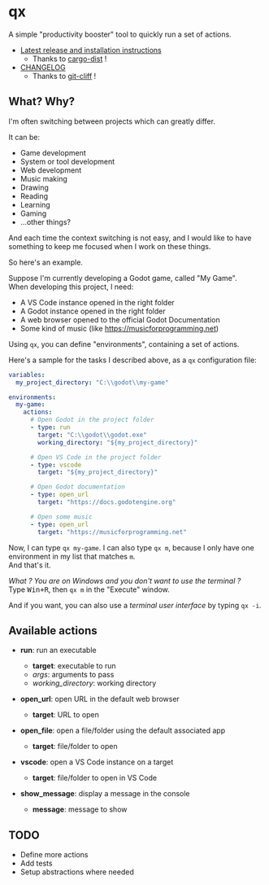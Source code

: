 # qx

A simple "productivity booster" tool to quickly run a set of actions.

- [Latest release and installation instructions](https://github.com/Srynetix/qx/releases)
  - Thanks to [cargo-dist] !
- [CHANGELOG](./CHANGELOG.md)
  - Thanks to [git-cliff] !

## What? Why?

I'm often switching between projects which can greatly differ.

It can be:

- Game development
- System or tool development
- Web development
- Music making
- Drawing
- Reading
- Learning
- Gaming
- ...other things?

And each time the context switching is not easy, and I would like to have something to keep me focused when I work on these things.

So here's an example.

Suppose I'm currently developing a Godot game, called "My Game".  
When developing this project, I need:

- A VS Code instance opened in the right folder
- A Godot instance opened in the right folder
- A web browser opened to the official Godot Documentation
- Some kind of music (like https://musicforprogramming.net)

Using `qx`, you can define "environments", containing a set of actions.

Here's a sample for the tasks I described above, as a `qx` configuration file:

```yaml
variables:
  my_project_directory: "C:\\godot\\my-game"

environments:
  my-game:
    actions:
      # Open Godot in the project folder
      - type: run
        target: "C:\\godot\\godot.exe"
        working_directory: "${my_project_directory}"

      # Open VS Code in the project folder
      - type: vscode
        target: "${my_project_directory}"

      # Open Godot documentation
      - type: open_url
        target: "https://docs.godotengine.org"

      # Open some music
      - type: open_url
        target: "https://musicforprogramming.net"
```

Now, I can type `qx my-game`.
I can also type `qx m`, because I only have one environment in my list that matches `m`.  
And that's it.

_What ? You are on Windows and you don't want to use the terminal ?_  
Type <kbd>Win+R</kbd>, then `qx m` in the "Execute" window.

And if you want, you can also use a _terminal user interface_ by typing `qx -i`.

## Available actions

- **run**: run an executable
  - **target**: executable to run
  - _args_: arguments to pass
  - _working_directory_: working directory

- **open_url**: open URL in the default web browser
  - **target**: URL to open

- **open_file**: open a file/folder using the default associated app
  - **target**: file/folder to open

- **vscode**: open a VS Code instance on a target
  - **target**: file/folder to open in VS Code

- **show_message**: display a message in the console
  - **message**: message to show

## TODO

- Define more actions
- Add tests
- Setup abstractions where needed

[cargo-dist]: https://github.com/axodotdev/cargo-dist
[git-cliff]: https://github.com/orhun/git-cliff/